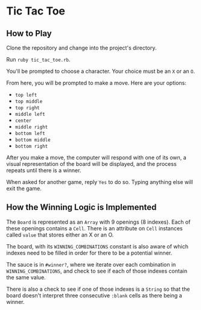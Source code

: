 # Tic Tac Toe

## How to Play

Clone the repository and change into the project's directory.

Run `ruby tic_tac_toe.rb`.

You'll be prompted to choose a character. Your choice must be an `X` or an 	`O`.

From here, you will be prompted to make a move. Here are your options:

- `top left`
- `top middle`
- `top right`
- `middle left`
- `center`
- `middle right`
- `bottom left`
- `bottom middle`
- `bottom right`

After you make a move, the computer will respond with one of its own, a visual representation of the board will be displayed, and the process repeats until there is a winner.

When asked for another game, reply `Yes` to do so. Typing anything else will exit the game.

## How the Winning Logic is Implemented

The `Board` is represented as an `Array` with 9 openings (8 indexes). Each of these openings contains a `Cell`. There is an attribute on `Cell` instances called `value` that stores either an X or an O.

The board, with its `WINNING_COMBINATIONS` constant is also aware of which indexes need to be filled in order for there to be a potential winner.

The sauce is in `#winner?`, where we iterate over each combination in `WINNING_COMBINATIONS`, and check to see if each of those indexes contain the same value.

There is also a check to see if one of those indexes is a `String` so that the board doesn't interpret three consecutive `:blank` cells as there being a winner.




